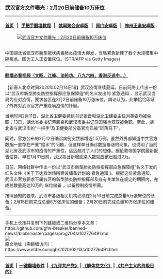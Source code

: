 ### 武汉官方文件曝光：2月20日前储备10万床位
------------------------

#### [首页](https://github.com/gfw-breaker/banned-news1/blob/master/README.md) &nbsp;&nbsp;|&nbsp;&nbsp; [手把手翻墙教程](https://github.com/gfw-breaker/guides/wiki) &nbsp;&nbsp;|&nbsp;&nbsp; [禁闻聚合安卓版](https://github.com/gfw-breaker/bn-android) &nbsp;&nbsp;|&nbsp;&nbsp; [网门安卓版](https://github.com/oGate2/oGate) &nbsp;&nbsp;|&nbsp;&nbsp; [神州正道安卓版](https://github.com/SzzdOgate/update) 



<div><div class="featured_image">
 <a href="https://i.ntdtv.com/assets/uploads/2020/02/GettyImages-1198465051-2.jpg" target="_blank">
  <figure>
   <img alt="武汉官方文件曝光：2月20日前储备10万床位" src="https://i.ntdtv.com/assets/uploads/2020/02/GettyImages-1198465051-2-800x450.jpg"/>
  </figure><br/>
 </a>
 <span class="caption">
  中国湖北省武汉市新型冠状病毒肺炎疫情大爆发，当局紧急新建了数个大规模集中隔离点。图为工人正安置床位。(STR/AFP via Getty Images)
 </span>
</div>
</div><hr/>

#### [翻墙必看视频（文昭、江峰、法轮功、八九六四、香港反送中...）](https://github.com/gfw-breaker/banned-news1/blob/master/pages/link3.md)

<div><div class="post_content" itemprop="articleBody">
 <p>
  【新唐人北京时间2020年02月14日讯】武汉疫情继续蔓延。日前网络上传出一份以“武汉市新型肺炎防控指挥部应急保障组”的名义发出的
  <ok href="https://www.ntdtv.com/gb/紧急通知.htm">
   紧急通知
  </ok>
  ，显示武汉当局为应对疫情，要求各区在2月2日前储备10万张床位。舆论认为，此举恰恰印证了外界对武汉官方严重隐瞒疫情的怀疑。
 </p>
 <p>
  当地时间2月11日，湖北省卫健委党组书记张晋和湖北卫建委主任刘英姿均被免职；13日，湖北省委书记蒋超良和武汉市委书记马国强也双双被免职。至此，湖北省与武汉市的“一把手”及卫健委部分高官均已被“斩落马下”。
 </p>
 <p>
  同时，官方公布的2月12日确诊病例突然暴增近1.5万例。虽然外界都知道中共官方数据一直存在严重“缩水”的问题，但这样单日确诊数据暴涨的现象，也说明了当前湖北省及武汉市的疫情的严重性，远远超过了人们的想像。据伦敦帝国学院最新报告估算，早在1月31日前，武汉每日新增感染人数就应该已超过2万。
 </p>
 <p>
  日前，网络社群中传出一份以“武汉市新型肺炎防控指挥部应急保障组”名义下发的红头文件《关于下达救治场所建设储备计划的
  <ok href="https://www.ntdtv.com/gb/紧急通知.htm">
   紧急通知
  </ok>
  》。根据这份紧急通知，武汉市官方要求下属各区的新型肺炎防控指挥部及各有关单位在规定的期限内，完成总数量高达10万的
  <ok href="https://www.ntdtv.com/gb/床位储备.htm">
   床位储备
  </ok>
  ，以备控制疫情所需。
 </p>
 <p>
  按照通知的要求，武汉市各级相关机构必须在2月10日前完成总量5万张床位的储备；2月15日前完成总量8万张床位的储备；2月20日前完成总量10万张床位的储备。
 </p>
</div></div>
<hr/>
手机上长按并复制下列链接或二维码分享本文章：<br/>
https://github.com/gfw-breaker/banned-news1/blob/master/pages/prog204/a102776491.md <br/>
<a href='https://github.com/gfw-breaker/banned-news1/blob/master/pages/prog204/a102776491.md'><img src='https://github.com/gfw-breaker/banned-news1/blob/master/pages/prog204/a102776491.md.png'/></a> <br/>
原文地址（需翻墙访问）：https://www.ntdtv.com/gb/2020/02/13/a102776491.html


------------------------
#### [首页](https://github.com/gfw-breaker/banned-news1/blob/master/README.md) &nbsp;|&nbsp; [一键翻墙软件](https://github.com/gfw-breaker/nogfw/blob/master/README.md) &nbsp;| [《九评共产党》](https://github.com/gfw-breaker/9ping.md/blob/master/README.md#九评之一评共产党是什么) | [《解体党文化》](https://github.com/gfw-breaker/jtdwh.md/blob/master/README.md) | [《共产主义的终极目的》](https://github.com/gfw-breaker/gczydzjmd.md/blob/master/README.md)


<img src='http://gfw-breaker.win/banned-news/pages/prog204/a102776491.md' width='0px' height='0px'/>